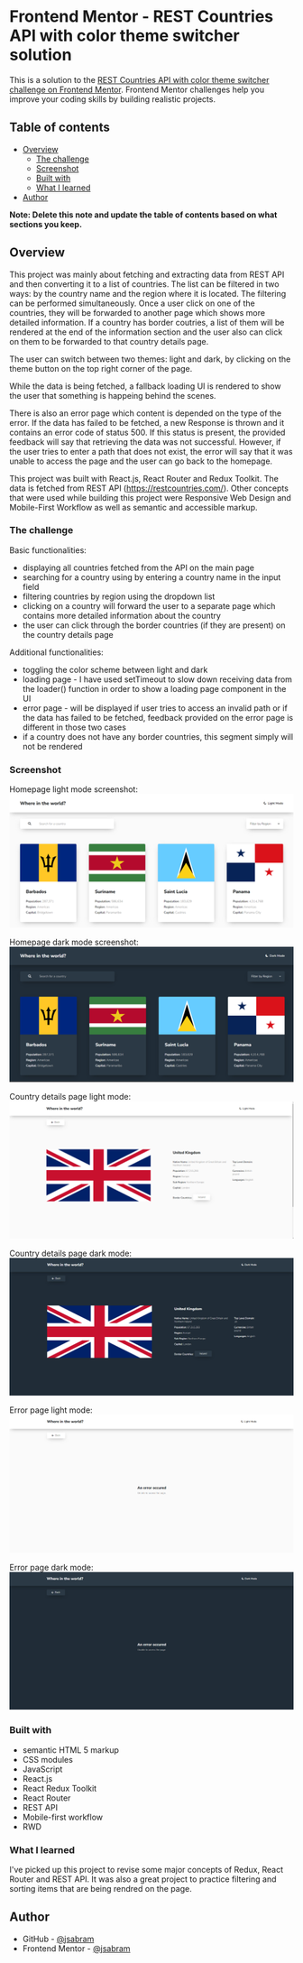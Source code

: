 # Frontend Mentor - REST Countries API with color theme switcher solution

This is a solution to the [REST Countries API with color theme switcher challenge on Frontend Mentor](https://www.frontendmentor.io/challenges/rest-countries-api-with-color-theme-switcher-5cacc469fec04111f7b848ca). Frontend Mentor challenges help you improve your coding skills by building realistic projects.

## Table of contents

- [Overview](#overview)
  - [The challenge](#the-challenge)
  - [Screenshot](#screenshot)
  - [Built with](#built-with)
  - [What I learned](#what-i-learned)
- [Author](#author)

**Note: Delete this note and update the table of contents based on what sections you keep.**

## Overview

This project was mainly about fetching and extracting data from REST API and then converting it to a list of countries. The list can be filtered in two ways: by the country name and the region where it is located. The filtering can be performed simultaneously. Once a user click on one of the countries, they will be forwarded to another page which shows more detailed information. If a country has border coutries, a list of them will be rendered at the end of the information section and the user also can click on them to be forwarded to that country details page.

The user can switch between two themes: light and dark, by clicking on the theme button on the top right corner of the page.

While the data is being fetched, a fallback loading UI is rendered to show the user that something is happeing behind the scenes.

There is also an error page which content is depended on the type of the error. If the data has failed to be fetched, a new Response is thrown and it contains an error code of status 500. If this status is present, the provided feedback will say that retrieving the data was not successful. However, if the user tries to enter a path that does not exist, the error will say that it was unable to access the page and the user can go back to the homepage.

This project was built with React.js, React Router and Redux Toolkit. The data is fetched from REST API (https://restcountries.com/). Other concepts that were used while building this project were Responsive Web Design and Mobile-First Workflow as well as semantic and accessible markup.

### The challenge

Basic functionalities:

- displaying all countries fetched from the API on the main page
- searching for a country using by entering a country name in the input field
- filtering countries by region using the dropdown list
- clicking on a country will forward the user to a separate page which contains more detailed information about the country
- the user can click through the border countries (if they are present) on the country details page

Additional functionalities:

- toggling the color scheme between light and dark
- loading page - I have used setTimeout to slow down receiving data from the loader() function in order to show a loading page component in the UI
- error page - will be displayed if user tries to access an invalid path or if the data has failed to be fetched, feedback provided on the error page is different in those two cases
- if a country does not have any border countries, this segment simply will not be rendered

### Screenshot

Homepage light mode screenshot:
![](./src/screenshots/REST-countries-light-mode.png)

Homepage dark mode screenshot:
![](./src/screenshots/REST-countries-dark-mode.png)

Country details page light mode:
![](./src/screenshots/REST-countries-light-mode-details.png)

Country details page dark mode:
![](./src/screenshots/REST-countries-dark-mode-details.png)

Error page light mode:
![](./src/screenshots/REST-countries-light-mode-error.png)

Error page dark mode:
![](./src/screenshots/REST-countries-dark-mode-error.png)

### Built with

- semantic HTML 5 markup
- CSS modules
- JavaScript
- React.js
- React Redux Toolkit
- React Router
- REST API
- Mobile-first workflow
- RWD

### What I learned

I've picked up this project to revise some major concepts of Redux, React Router and REST API. It was also a great project to practice filtering and sorting items that are being rendred on the page.

## Author

- GitHub - [@jsabram](https://github.com/jsabram)
- Frontend Mentor - [@jsabram](https://www.frontendmentor.io/profile/jsabram)
